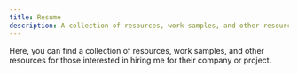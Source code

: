 ```yaml
---
title: Resume
description: A collection of resources, work samples, and other resources for those interested in hiring me for their company or project.
---
```


Here, you can find a collection of resources, work samples, and other resources for those interested in hiring me for their company or project.
